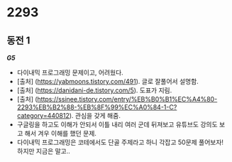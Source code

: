 # 2293
## 동전 1
***G5***
- 다이내믹 프로그래밍 문제이고, 어려웠다.
- [출처] (https://yabmoons.tistory.com/491). 글로 잘풀어서 설명함.
- [출처] (https://danidani-de.tistory.com/5). 도표가 지림.
- [출처] (https://ssinee.tistory.com/entry/%EB%B0%B1%EC%A4%80-2293%EB%B2%88-%EB%8F%99%EC%A0%84-1-C?category=440812). 관심을 갖게 해줌.
- 구글링을 하고도 이해가 안되서 이틀 내리 여러 군데 뒤져보고 유튜브도 강의도 보고 해서 겨우 이해를 했던 문제.
- 다이내믹 프로그래밍은 코테에서도 단골 주제라고 하니 각잡고 50문제 풀어보자! 하지만 지금은 말고..